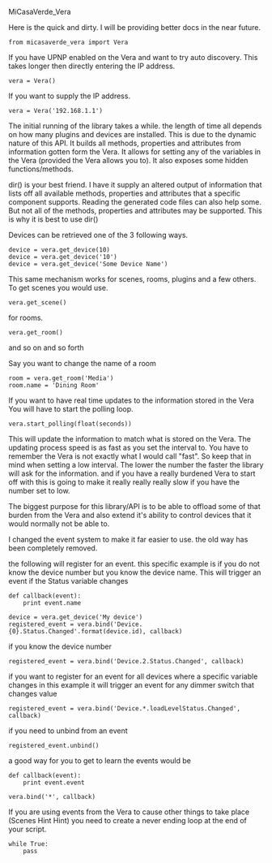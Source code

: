 MiCasaVerde_Vera


Here is the quick and dirty. I will be providing better docs in the near future.

    from micasaverde_vera import Vera

If you have UPNP enabled on the Vera and want to try auto discovery.
This takes longer then directly entering the IP address.

    vera = Vera()

If you want to supply the IP address.

    vera = Vera('192.168.1.1')

The initial running of the library takes a while. the length of time all depends on how many
plugins and devices are installed. This is due to the dynamic nature of this API. It builds all
methods, properties and attributes from information gotten form the Vera. It allows for setting
any of the variables in the Vera (provided the Vera allows you to). It also exposes some hidden
functions/methods.

dir() is your best friend. I have it supply an altered output of information that lists off all
available methods, properties and attributes that a specific component supports. Reading the
generated code files can also help some. But not all of the methods, properties and attributes
may be supported. This is why it is best to use dir()

Devices can be retrieved one of the 3 following ways.

    device = vera.get_device(10)
    device = vera.get_device('10')
    device = vera.get_device('Some Device Name')

This same mechanism works for scenes, rooms, plugins and a few others.
To get scenes you would use.

    vera.get_scene()

for rooms.

    vera.get_room()

and so on and so forth

Say you want to change the name of a room

    room = vera.get_room('Media')
    room.name = 'Dining Room'

If you want to have real time updates to the information stored in the Vera
You will have to start the polling loop.

    vera.start_polling(float(seconds))

This will update the information to match what is stored on the Vera.
The updating process speed is as fast as you set the interval to. You have
to remember the Vera is not exactly what I would call "fast". So keep that
in mind when setting a low interval. The lower the number the faster the
library will ask for the information. and if you have a really burdened Vera
to start off with this is going to make it really really really slow if
you have the number set to low.

The biggest purpose for this library/API is to be able to offload some of
that burden from the Vera and also extend it's ability to control devices
that it would normally not be able to.

I changed the event system to make it far easier to use. the old way has
been completely removed.

the following will register for an event. this specific example is if you
do not know the device number but you know the device name. This will trigger
an event if the Status variable changes

    def callback(event):
        print event.name

    device = vera.get_device('My device')
    registered_event = vera.bind('Device.{0}.Status.Changed'.format(device.id), callback)

if you know the device number

    registered_event = vera.bind('Device.2.Status.Changed', callback)

if you want to register for an event for all devices where a specific variable changes
in this example it will trigger an event for any dimmer switch that changes value

    registered_event = vera.bind('Device.*.loadLevelStatus.Changed', callback)

if you need to unbind from an event

    registered_event.unbind()

a good way for you to get to learn the events would be

    def callback(event):
        print event.event

    vera.bind('*', callback)

If you are using events from the Vera to cause other things to take place
(Scenes Hint Hint) you need to create a never ending loop at the end of your script.

    while True:
        pass













